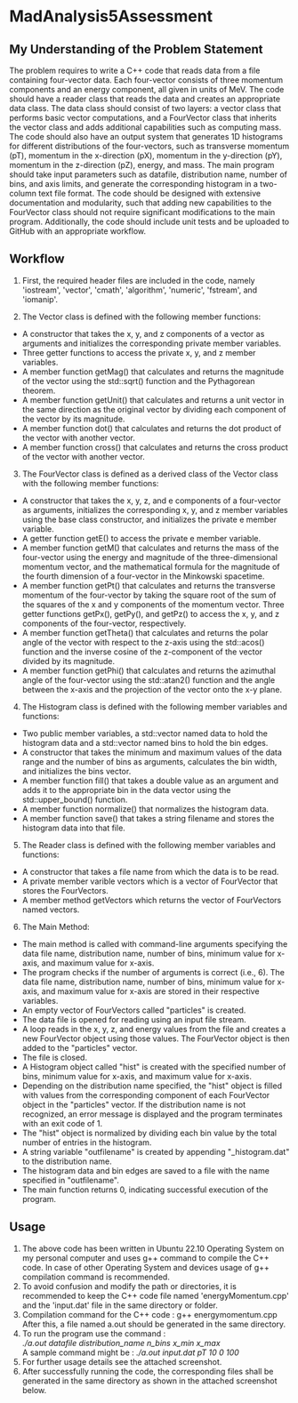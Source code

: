 # MadAnalysis5Assessment

## My Understanding of the Problem Statement

The problem requires to write a C++ code that reads data from a file containing four-vector data. Each four-vector consists of three momentum components and an energy component, all given in units of MeV. The code should have a reader class that reads the data and creates an appropriate data class. The data class should consist of two layers: a vector class that performs basic vector computations, and a FourVector class that inherits the vector class and adds additional capabilities such as computing mass. The code should also have an output system that generates 1D histograms for different distributions of the four-vectors, such as transverse momentum (pT), momentum in the x-direction (pX), momentum in the y-direction (pY), momentum in the z-direction (pZ), energy, and mass. The main program should take input parameters such as datafile, distribution name, number of bins, and axis limits, and generate the corresponding histogram in a two-column text file format. The code should be designed with extensive documentation and modularity, such that adding new capabilities to the FourVector class should not require significant modifications to the main program. Additionally, the code should include unit tests and be uploaded to GitHub with an appropriate workflow.

## Workflow

1. First, the required header files are included in the code, namely 'iostream', 'vector', 'cmath', 'algorithm', 'numeric', 'fstream', and 'iomanip'.

2. The Vector class is defined with the following member functions:
  * A constructor that takes the x, y, and z components of a vector as arguments and initializes the corresponding private member variables.
  * Three getter functions to access the private x, y, and z member variables.
  * A member function getMag() that calculates and returns the magnitude of the vector using the std::sqrt() function and the Pythagorean theorem.
  * A member function getUnit() that calculates and returns a unit vector in the same direction as the original vector by dividing each component of the vector by its magnitude.
  * A member function dot() that calculates and returns the dot product of the vector with another vector.
  * A member function cross() that calculates and returns the cross product of the vector with another vector.

3. The FourVector class is defined as a derived class of the Vector class with the following member functions:
  * A constructor that takes the x, y, z, and e components of a four-vector as arguments, initializes the corresponding x, y, and z member variables using the base class constructor, and initializes the private e member variable.
  * A getter function getE() to access the private e member variable.
  * A member function getM() that calculates and returns the mass of the four-vector using the energy and magnitude of the three-dimensional momentum vector, and the mathematical formula for the magnitude of the fourth dimension of a four-vector in the Minkowski spacetime.
  * A member function getPt() that calculates and returns the transverse momentum of the four-vector by taking the square root of the sum of the squares of the x and y components of the momentum vector.
Three getter functions getPx(), getPy(), and getPz() to access the x, y, and z components of the four-vector, respectively.
  * A member function getTheta() that calculates and returns the polar angle of the vector with respect to the z-axis using the std::acos() function and the inverse cosine of the z-component of the vector divided by its magnitude.
  * A member function getPhi() that calculates and returns the azimuthal angle of the four-vector using the std::atan2() function and the angle between the x-axis and the projection of the vector onto the x-y plane.

4. The Histogram class is defined with the following member variables and functions:
  * Two public member variables, a std::vector<double> named data to hold the histogram data and a std::vector<double> named bins to hold the bin edges.
  * A constructor that takes the minimum and maximum values of the data range and the number of bins as arguments, calculates the bin width, and initializes the bins vector.
  * A member function fill() that takes a double value as an argument and adds it to the appropriate bin in the data vector using the std::upper_bound() function.
  * A member function normalize() that normalizes the histogram data.
  * A member function save() that takes a string filename and stores the histogram data into that file.
  
5. The Reader class is defined with the following member variables and functions:
  
  * A constructor that takes a file name from which the data is to be read.
  * A private member varible vectors which is a vector of FourVector that stores the FourVectors.
  * A member method getVectors which returns the vector of FourVectors named vectors.
  
  
6. The Main Method:
 
  * The main method is called with command-line arguments specifying the data file name, distribution name, number of bins, minimum value for x-axis, and maximum value for x-axis.
  * The program checks if the number of arguments is correct (i.e., 6).
The data file name, distribution name, number of bins, minimum value for x-axis, and maximum value for x-axis are stored in their respective variables.
  * An empty vector of FourVectors called "particles" is created.
  * The data file is opened for reading using an input file stream.
  * A loop reads in the x, y, z, and energy values from the file and creates a new FourVector object using those values. The FourVector object is then added to the "particles" vector.
  * The file is closed.
  * A Histogram object called "hist" is created with the specified number of bins, minimum value for x-axis, and maximum value for x-axis.
  * Depending on the distribution name specified, the "hist" object is filled with values from the corresponding component of each FourVector object in the "particles" vector. If the distribution name is not recognized, an error message is displayed and the program terminates with an exit code of 1.
  * The "hist" object is normalized by dividing each bin value by the total number of entries in the histogram.
  * A string variable "outfilename" is created by appending "_histogram.dat" to the distribution name.
  * The histogram data and bin edges are saved to a file with the name specified in "outfilename".
  * The main function returns 0, indicating successful execution of the program.
 
 ## Usage
 
  1. The above code has been written in Ubuntu 22.10 Operating System on my personal computer and uses g++ command to compile the C++ code. In case of other Operating System and devices usage of g++ compilation command is recommended. 
  2. To avoid confusion and modify the path or directories, it is recommended to keep the C++ code file named 'energyMomentum.cpp' and the 'input.dat' file in the same directory or folder.
  3. Compilation command for the C++ code :  g++ energymomentum.cpp
     <br> After this, a file named a.out should be generated in the same directory.
  4. To run the program use the command : 
 <br> <i> ./a.out datafile distribution_name n_bins x_min x_max </i>
     <br> A sample command might be : <i> ./a.out input.dat pT 10 0 100 </i>
  5. For further usage details see the attached screenshot.
  6. After successfully running the code, the corresponding files shall be generated in the same directory as shown in the attached screenshot below.

